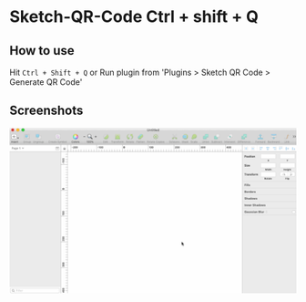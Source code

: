 # Sketch-QR-Code Ctrl + shift + Q

## How to use

Hit `Ctrl + Shift + Q` or Run plugin from 'Plugins > Sketch QR Code > Generate QR Code'

## Screenshots
![Sketch-QR-Code example](https://github.com/lerte/sketch-qr-code/raw/master/screenshots.gif)
